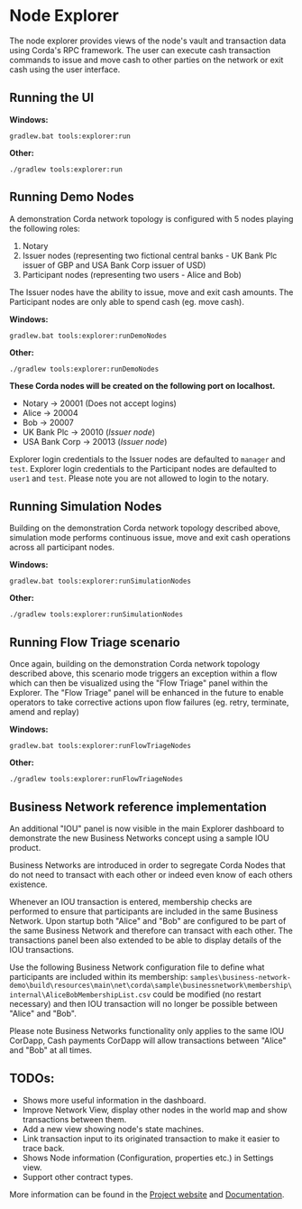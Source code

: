 # Node Explorer

The node explorer provides views of the node's vault and transaction data using Corda's RPC framework.
The user can execute cash transaction commands to issue and move cash to other parties on the network or exit cash using the user interface.

## Running the UI

**Windows:**

    gradlew.bat tools:explorer:run

**Other:**

    ./gradlew tools:explorer:run
    

## Running Demo Nodes

A demonstration Corda network topology is configured with 5 nodes playing the following roles:
1. Notary
2. Issuer nodes (representing two fictional central banks - UK Bank Plc issuer of GBP and USA Bank Corp issuer of USD)
3. Participant nodes (representing two users - Alice and Bob)

The Issuer nodes have the ability to issue, move and exit cash amounts.
The Participant nodes are only able to spend cash (eg. move cash).

**Windows:**

    gradlew.bat tools:explorer:runDemoNodes

**Other:**

    ./gradlew tools:explorer:runDemoNodes

**These Corda nodes will be created on the following port on localhost.**

   * Notary -> 20001            (Does not accept logins)
   * Alice -> 20004
   * Bob -> 20007
   * UK Bank Plc -> 20010       (*Issuer node*)
   * USA Bank Corp -> 20013     (*Issuer node*)

Explorer login credentials to the Issuer nodes are defaulted to ``manager`` and ``test``.
Explorer login credentials to the Participant nodes are defaulted to ``user1`` and ``test``.
Please note you are not allowed to login to the notary.

## Running Simulation Nodes

Building on the demonstration Corda network topology described above, simulation mode performs continuous
issue, move and exit cash operations across all participant nodes.

**Windows:**

    gradlew.bat tools:explorer:runSimulationNodes

**Other:**

    ./gradlew tools:explorer:runSimulationNodes

## Running Flow Triage scenario

Once again, building on the demonstration Corda network topology described above, this scenario mode triggers 
an exception within a flow which can then be visualized using the "Flow Triage" panel within the Explorer.
The "Flow Triage" panel will be enhanced in the future to enable operators to take corrective actions upon flow failures 
(eg. retry, terminate, amend and replay)

**Windows:**

    gradlew.bat tools:explorer:runFlowTriageNodes

**Other:**

    ./gradlew tools:explorer:runFlowTriageNodes

## Business Network reference implementation

An additional "IOU" panel is now visible in the main Explorer dashboard to demonstrate the new Business Networks concept using a sample IOU product.

Business Networks are introduced in order to segregate Corda Nodes that do not need to transact with each other or indeed even know of each others existence.

Whenever an IOU transaction is entered, membership checks are performed to ensure that participants are included in the same
Business Network.
Upon startup both "Alice" and "Bob" are configured to be part of the same Business Network and therefore can transact with each other. 
The transactions panel been also extended to be able to display details of the IOU transactions.

Use the following Business Network configuration file to define what participants are included within its membership:
`samples\business-network-demo\build\resources\main\net\corda\sample\businessnetwork\membership\internal\AliceBobMembershipList.csv`
could be modified (no restart necessary) and then IOU transaction will no longer be possible between "Alice" and "Bob".

Please note Business Networks functionality only applies to the same IOU CorDapp, Cash payments CorDapp will allow transactions between
"Alice" and "Bob" at all times.

## TODOs:
- Shows more useful information in the dashboard.
- Improve Network View, display other nodes in the world map and show transactions between them.
- Add a new view showing node's state machines.
- Link transaction input to its originated transaction to make it easier to trace back.
- Shows Node information (Configuration, properties etc.) in Settings view. 
- Support other contract types.


More information can be found in the [Project website](https://corda.net) and [Documentation](https://docs.corda.net).